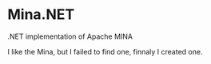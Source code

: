Mina.NET
========

.NET implementation of Apache MINA

I like the Mina, but I failed to find one, finnaly I created one.
